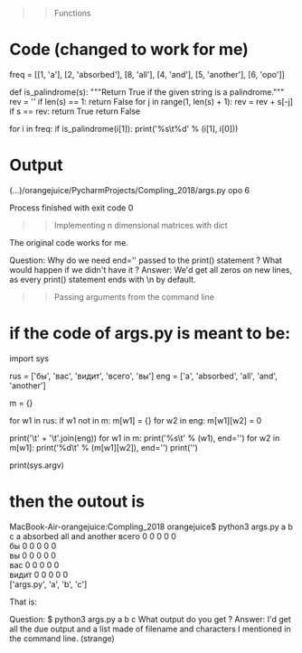 >> Functions

Code (changed to work for me)
==

freq = [[1, 'a'], [2, 'absorbed'], [8, 'all'], [4, 'and'], [5, 'another'], [6, 'opo']]

def is_palindrome(s):
	"""Return True if the given string is a palindrome."""
	rev = ''
	if len(s) == 1:
		return False
	for j in range(1, len(s) + 1):
		rev = rev + s[-j]
	if s == rev:
		return True
	return False


for i in freq:
	if is_palindrome(i[1]):
		print('%s\t%d' % (i[1], i[0]))
		
Output
==

(...)/orangejuice/PycharmProjects/Compling_2018/args.py
opo	6

Process finished with exit code 0


>> Implementing n dimensional matrices with dict

The original code works for me.

Question:
Why do we need end='' passed to the print() statement ? What would happen if we didn't have it ?
Answer: 
We'd get all zeros on new lines,  as every print() statement ends with \n by default.


>> Passing arguments from the command line

if the code of args.py is meant to be:
==

import sys


rus = ['бы', 'вас', 'видит', 'всего', 'вы']
eng = ['a', 'absorbed', 'all', 'and', 'another']

m = {}

for w1 in rus:
	if w1 not in m:
		m[w1] = {}
	for w2 in eng:
		m[w1][w2] = 0

print('\t' + '\t'.join(eng))
for w1 in m:
        print('%s\t' % (w1), end='')
        for w2 in m[w1]:
                print('%d\t' % (m[w1][w2]), end='')
        print('')

print(sys.argv)


then the outout is
==

MacBook-Air-orangejuice:Compling_2018 orangejuice$ python3 args.py a b c
        a       absorbed        all     and     another
всего   0       0       0       0       0       
бы      0       0       0       0       0       
вы      0       0       0       0       0       
вас     0       0       0       0       0       
видит   0       0       0       0       0       
['args.py', 'a', 'b', 'c']
 
That is:

Question:
$ python3 args.py a b c 
What output do you get ?
Answer: 
I'd get all the due output and a list made of filename and characters I mentioned in the command line. (strange)


